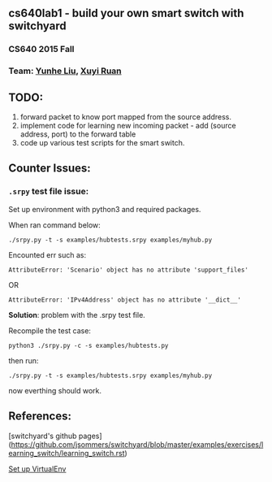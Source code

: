 ## cs640lab1 - build your own smart switch with switchyard

### CS640 2015 Fall
### Team: [Yunhe Liu](https://github.com/yunheL), [Xuyi Ruan](https://github.com/ruanxuyi)


## TODO: 
1. forward packet to know port mapped from the source address.
2. implement code for learning new incoming packet - add (source address, port) to the forward table
3. code up various test scripts for the smart switch.


## Counter Issues: 

### `.srpy` test file issue:

Set up environment with python3 and required packages. 

When ran command below: 

`./srpy.py -t -s examples/hubtests.srpy examples/myhub.py`

Encounted err such as: 

```
AttributeError: 'Scenario' object has no attribute 'support_files'
```

OR

```
AttributeError: 'IPv4Address' object has no attribute '__dict__'
```

**Solution**:  problem with the .srpy test file. 

Recompile the test case: 

`python3 ./srpy.py -c -s examples/hubtests.py`

then run: 

`./srpy.py -t -s examples/hubtests.srpy examples/myhub.py`

now everthing should work.



## References:

[switchyard's github pages]
(https://github.com/jsommers/switchyard/blob/master/examples/exercises/learning_switch/learning_switch.rst)


[Set up VirtualEnv](http://docs.python-guide.org/en/latest/dev/virtualenvs/)


